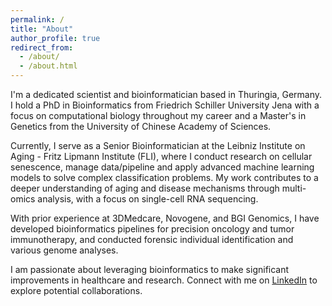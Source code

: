 ```yaml
---
permalink: /
title: "About"
author_profile: true
redirect_from: 
  - /about/
  - /about.html
---
```


I'm a dedicated scientist and bioinformatician based in Thuringia, Germany. I hold a PhD in Bioinformatics from Friedrich Schiller University Jena with a focus on computational biology throughout my career and a Master's in Genetics from the University of Chinese Academy of Sciences.

Currently, I serve as a Senior Bioinformatician at the Leibniz Institute on Aging - Fritz Lipmann Institute (FLI), where I conduct research on cellular senescence, manage data/pipeline and apply advanced machine learning models to solve complex classification problems. My work contributes to a deeper understanding of aging and disease mechanisms through multi-omics analysis, with a focus on single-cell RNA sequencing.

With prior experience at 3DMedcare, Novogene, and BGI Genomics, I have developed bioinformatics pipelines for precision oncology and tumor immunotherapy, and conducted forensic individual identification and various genome analyses.

I am passionate about leveraging bioinformatics to make significant improvements in healthcare and research. Connect with me on [LinkedIn](https://www.linkedin.com/in/healix-loo-1a6566225/) to explore potential collaborations.